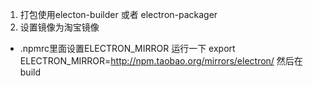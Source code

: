 1. 打包使用electon-builder 或者 electron-packager
2. 设置镜像为淘宝镜像 
  * .npmrc里面设置ELECTRON_MIRROR
运行一下 export ELECTRON_MIRROR=http://npm.taobao.org/mirrors/electron/
然后在build